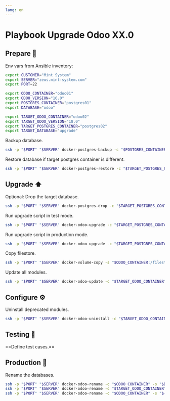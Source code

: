 ```yaml
---
lang: en
---
```

# Playbook Upgrade Odoo XX.0

## Prepare 📝

Env vars from Ansible inventory:

```bash
export CUSTOMER="Mint System"
export SERVER="zeus.mint-system.com"
export PORT=22

export ODOO_CONTAINER="odoo01"
export ODOO_VERSION="16.0"
export POSTGRES_CONTAINER="postgres01"
export DATABASE="odoo"

export TARGET_ODOO_CONTAINER="odoo02"
export TARGET_ODOO_VERSION="18.0"
export TARGET_POSTGRES_CONTAINER="postgres02"
export TARGET_DATABASE="upgrade"
```

Backup database.

```bash
ssh -p "$PORT" "$SERVER" docker-postgres-backup -c "$POSTGRES_CONTAINER" -d "$DATABASE"
```

Restore database if target postgres container is different.

```bash
ssh -p "$PORT" "$SERVER" docker-postgres-restore -c "$TARGET_POSTGRES_CONTAINER" -d "$DATABASE" -f "/var/tmp/$POSTGRES_CONTAINER/odoo.sql"
```

## Upgrade ⬆️

Optional: Drop the target database.

```bash
ssh -p "$PORT" "$SERVER" docker-postgres-drop -c "$TARGET_POSTGRES_CONTAINER" -d "$TARGET_DATABASE"
```

Run upgrade script in test mode.

```bash
ssh -p "$PORT" "$SERVER" docker-odoo-upgrade -c "$TARGET_POSTGRES_CONTAINER" -h "$TARGET_POSTGRES_CONTAINER" -d "$DATABASE" -s "$ODOO_VERSION" -n "$TARGET_DATABASE" -t "$TARGET_ODOO_VERSION"
```

Run upgrade script in production mode.

```bash
ssh -p "$PORT" "$SERVER" docker-odoo-upgrade -c "$TARGET_POSTGRES_CONTAINER" -h "$TARGET_POSTGRES_CONTAINER" -d "$DATABASE" -s "$ODOO_VERSION" -n "$TARGET_DATABASE" -t "$TARGET_ODOO_VERSION" -m production
```

Copy filestore.

```bash
ssh -p "$PORT" "$SERVER" docker-volume-copy -s "$ODOO_CONTAINER:/filestore/$DATABASE" -t "$TARGET_ODOO_CONTAINER:/filestore/$TARGET_DATABASE" -f
```

Update all modules.

```bash
ssh -p "$PORT" "$SERVER" docker-odoo-update -c "$TARGET_ODOO_CONTAINER" -d "$TARGET_DATABASE" -u base
```

## Configure ⚙️

Uninstall deprecated modules.

```bash
ssh -p "$PORT" "$SERVER" docker-odoo-uninstall -c "$TARGET_ODOO_CONTAINER" -d "$TARGET_DATABASE" -u auth_impersonate_user
```

## Testing 🔬

==Define test cases.==

## Production 🚀

Rename the databases.

```bash
ssh -p "$PORT" "$SERVER" docker-odoo-rename -c "$ODOO_CONTAINER" -s "$DATABASE" -t "${DATABASE}-tmp"
ssh -p "$PORT" "$SERVER" docker-odoo-rename -c "$TARGET_ODOO_CONTAINER" -s "$TARGET_DATABASE" -t "$DATABASE"
ssh -p "$PORT" "$SERVER" docker-odoo-rename -c "$ODOO_CONTAINER" -s "${DATABASE}-tmp" -t "$TARGET_DATABASE"
```